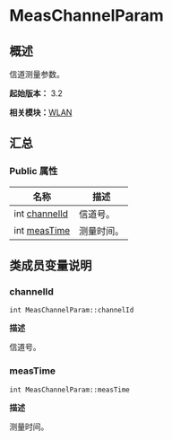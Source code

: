 # MeasChannelParam


## 概述

信道测量参数。

**起始版本：** 3.2

**相关模块：**[WLAN](_w_l_a_n_v10.md)


## 汇总


### Public 属性

| 名称 | 描述 | 
| -------- | -------- |
| int [channelId](#channelid) | 信道号。  | 
| int [measTime](#meastime) | 测量时间。  | 


## 类成员变量说明


### channelId

```
int MeasChannelParam::channelId
```
**描述**

信道号。


### measTime

```
int MeasChannelParam::measTime
```
**描述**

测量时间。
